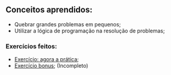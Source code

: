 ## Conceitos aprendidos:
- Quebrar grandes problemas em pequenos;
- Utilizar a lógica de programação na resolução de problemas;

### Exercícios feitos:
- [Exercício: agora a prática](https://github.com/lucas-da-silva/trybe-exercicios/blob/main/01-fundamentos/bloco-04-introducao-a-javascript-e-logica-de-programacao/dia-03-javascript-logica-de-programacao-e-algoritmos/agora-a-pratica.js);
- [Exercício bonus](https://github.com/lucas-da-silva/trybe-exercicios/blob/main/01-fundamentos/bloco-04-introducao-a-javascript-e-logica-de-programacao/dia-03-javascript-logica-de-programacao-e-algoritmos/exercicio-bonus.js); (Incompleto)
